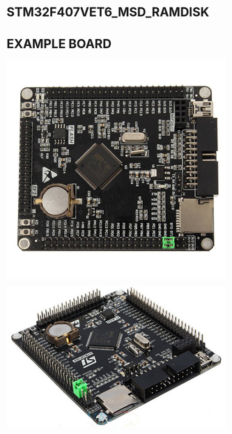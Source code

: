 # STM32F407VET6_MSD_RAMDISK

# EXAMPLE BOARD

![Screenshot](/F4VET6board.jpg)

![Screenshot](stm32407vet6_view01.jpg)
